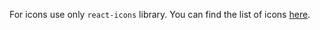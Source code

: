 For icons use only `react-icons` library. You can find the list of icons [here](https://react-icons.github.io/react-icons/).

